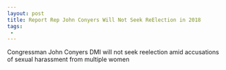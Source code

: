 ```yaml
---
layout: post
title: Report Rep John Conyers Will Not Seek ReElection in 2018
tags:
 -
---
```

Congressman John Conyers DMI will not seek reelection amid accusations of sexual harassment from multiple women
